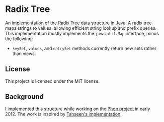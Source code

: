 # Radix Tree

An implementation of the [Radix Tree](en.wikipedia.org/wiki/Radix_tree) data
structure in Java. A radix tree maps strings to values, allowing efficient
string lookup and prefix queries. This implementation mostly implements the
`java.util.Map` interface, minus the following:

* `keySet`, `values`, and `entrySet` methods currently return new sets rather
  than views.

## License

This project is licensed under the MIT license.

## Background

I implemented this structure while working on the [Phon project](http://phon.ling.mun.ca/)
in early 2012. The work is inspired by [Tahseen's implementation](http://code.google.com/p/radixtree/).

